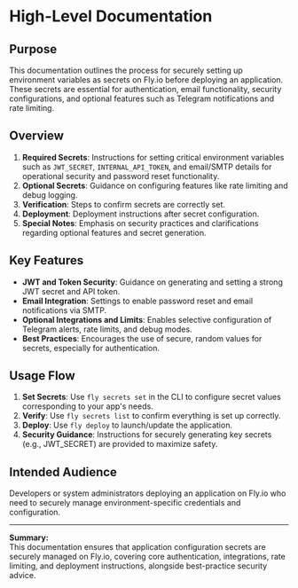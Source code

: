 # High-Level Documentation

## Purpose
This documentation outlines the process for securely setting up environment variables as secrets on Fly.io before deploying an application. These secrets are essential for authentication, email functionality, security configurations, and optional features such as Telegram notifications and rate limiting.

## Overview

1. **Required Secrets**: Instructions for setting critical environment variables such as `JWT_SECRET`, `INTERNAL_API_TOKEN`, and email/SMTP details for operational security and password reset functionality.
2. **Optional Secrets**: Guidance on configuring features like rate limiting and debug logging.
3. **Verification**: Steps to confirm secrets are correctly set.
4. **Deployment**: Deployment instructions after secret configuration.
5. **Special Notes**: Emphasis on security practices and clarifications regarding optional features and secret generation.

## Key Features

- **JWT and Token Security**: Guidance on generating and setting a strong JWT secret and API token.
- **Email Integration**: Settings to enable password reset and email notifications via SMTP.
- **Optional Integrations and Limits**: Enables selective configuration of Telegram alerts, rate limits, and debug modes.
- **Best Practices**: Encourages the use of secure, random values for secrets, especially for authentication.

## Usage Flow

1. **Set Secrets**: Use `fly secrets set` in the CLI to configure secret values corresponding to your app's needs.
2. **Verify**: Use `fly secrets list` to confirm everything is set up correctly.
3. **Deploy**: Use `fly deploy` to launch/update the application.
4. **Security Guidance**: Instructions for securely generating key secrets (e.g., JWT_SECRET) are provided to maximize safety.

## Intended Audience

Developers or system administrators deploying an application on Fly.io who need to securely manage environment-specific credentials and configuration.

---

**Summary:**  
This documentation ensures that application configuration secrets are securely managed on Fly.io, covering core authentication, integrations, rate limiting, and deployment instructions, alongside best-practice security advice.